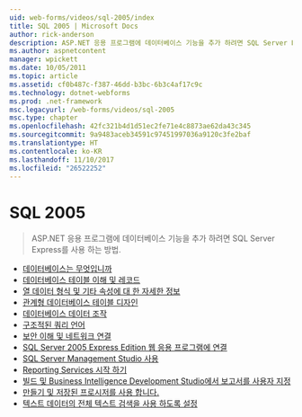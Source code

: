 ```yaml
---
uid: web-forms/videos/sql-2005/index
title: SQL 2005 | Microsoft Docs
author: rick-anderson
description: ASP.NET 응용 프로그램에 데이터베이스 기능을 추가 하려면 SQL Server Express를 사용 하는 방법.
ms.author: aspnetcontent
manager: wpickett
ms.date: 10/05/2011
ms.topic: article
ms.assetid: cf0b487c-f387-46dd-b3bc-6b3c4af17c9c
ms.technology: dotnet-webforms
ms.prod: .net-framework
msc.legacyurl: /web-forms/videos/sql-2005
msc.type: chapter
ms.openlocfilehash: 42fc321b4d1d51ec2fe71e4c8873ae62da43c345
ms.sourcegitcommit: 9a9483aceb34591c97451997036a9120c3fe2baf
ms.translationtype: HT
ms.contentlocale: ko-KR
ms.lasthandoff: 11/10/2017
ms.locfileid: "26522252"
---
```

<a name="sql-2005"></a>SQL 2005
====================
> ASP.NET 응용 프로그램에 데이터베이스 기능을 추가 하려면 SQL Server Express를 사용 하는 방법.


- [데이터베이스는 무엇입니까](what-is-a-database.md)
- [데이터베이스 테이블 이해 및 레코드](understanding-database-tables-and-records.md)
- [열 데이터 형식 및 기타 속성에 대 한 자세한 정보](more-about-column-data-types-and-other-properties.md)
- [관계형 데이터베이스 테이블 디자인](designing-relational-database-tables.md)
- [데이터베이스 데이터 조작](manipulating-database-data.md)
- [구조적된 쿼리 언어](more-structured-query-language.md)
- [보안 이해 및 네트워크 연결](understanding-security-and-network-connectivity.md)
- [SQL Server 2005 Express Edition 웹 응용 프로그램에 연결](connecting-your-web-application-to-sql-server-2005-express-edition.md)
- [SQL Server Management Studio 사용](using-sql-server-management-studio.md)
- [Reporting Services 시작 하기](getting-started-with-reporting-services.md)
- [빌드 및 Business Intelligence Development Studio에서 보고서를 사용자 지정](building-and-customizing-reports-in-business-intelligence-development-studio.md)
- [만들기 및 저장된 프로시저를 사용 합니다.](creating-and-using-stored-procedures.md)
- [텍스트 데이터의 전체 텍스트 검색을 사용 하도록 설정](enabling-full-text-search-in-your-text-data.md)
